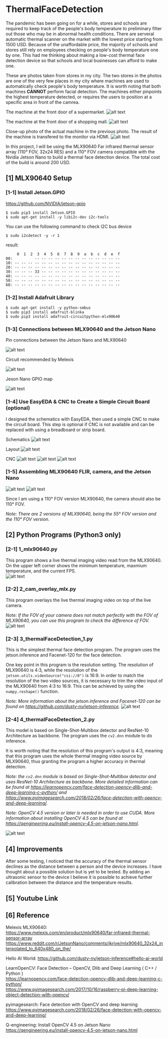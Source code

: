 # ThermalFaceDetection
The pandemic has been going on for a while, stores and schools are required to keep track of the people's body temperature to preliminary filter out those who may be in abnormal health conditions. There are serveral automatic thermal scanner on the market with the lowest price starting from 1500 USD. Because of the unaffordable price, the majority of schools and stores still rely on employees checking on people's body temperature one by one. This had me thinking about making a low-cost thermal face detection device so that schools and local businesses can afford to make one.

These are photos taken from stores in my city. The two stores in the photos are one of the very few places in my city where machines are used to automatically check people's body temperature. It is worth noting that both machines **CANNOT** perform facial detection. The machines either pinpoints the highest temperature detected, or requires the users to position at a specific area in front of the camrea.

The machine at the front door of a supermarket.
![alt text](https://github.com/xyth0rn/ThermalFaceDetection/blob/main/photos/market.jpg)
  
The machine at the front door of a shopping mall.
![alt text](https://github.com/xyth0rn/ThermalFaceDetection/blob/main/photos/6plus_plaza.jpg)
  
Close-up photo of the actual machine in the previous photo. The result of the machine is transfered to the monitor via HDMI.
![alt text](https://github.com/xyth0rn/ThermalFaceDetection/blob/main/photos/thermal_machine.jpg)

In this project, I will be using the MLX90640 Far infrared thermal sensor array (110° FOV, 32x24 RES) and a 110° FOV camera compatible with the Nvidia Jetson Nano to build a thermal face detection device. The total cost of the build is around 200 USD.

## [1] MLX90640 Setup

### [1-1] Install Jetson.GPIO
https://github.com/NVIDIA/jetson-gpio
```
$ sudo pip3 install Jetson.GPIO
$ sudo apt-get install -y libi2c-dev i2c-tools
```
You can use the following command to check I2C bus device
```
$ sudo i2cdetect -y -r 1
```
result:
```
     0  1  2  3  4  5  6  7  8  9  a  b  c  d  e  f
00:          -- -- -- -- -- -- -- -- -- -- -- -- -- 
10: -- -- -- -- -- -- -- -- -- -- -- -- -- -- -- -- 
20: -- -- -- -- -- -- -- -- -- -- -- -- -- -- -- -- 
30: -- -- -- 33 -- -- -- -- -- -- -- -- -- -- -- -- 
40: -- -- -- -- -- -- -- -- -- -- -- -- -- -- -- -- 
50: -- -- -- -- -- -- -- -- -- -- -- -- -- -- -- -- 
60: -- -- -- -- -- -- -- -- -- -- -- -- -- -- -- -- 
```

### [1-2] Install Adafruit Library
```
$ sudo apt-get install -y python-smbus
$ sudo pip3 install adafruit-blinka
$ sudo pip3 install adafruit-circuitpython-mlx90640
```

### [1-3] Connections between MLX90640 and the Jetson Nano

Pin connections between the Jetson Nano and MLX90640

![alt text](https://github.com/xyth0rn/ThermalFaceDetection/blob/main/photos/nano_mlx.png)

Circuit recommended by Melexis

![alt text](https://github.com/xyth0rn/ThermalFaceDetection/blob/main/photos/mlx90640_cir.png)

Jeson Nano GPIO map

![alt text](https://github.com/xyth0rn/ThermalFaceDetection/blob/main/photos/Jetson_Nano_GPIO.png)

### [1-4] Use EasyEDA & CNC to Create a Simple Circuit Board (optional)
I designed the schematics with EasyEDA, then used a simple CNC to make the circuit board.
This step is optional if CNC is not available and can be replaced with using a breadboard or strip board.

Schematics
![alt text](https://github.com/xyth0rn/ThermalFaceDetection/blob/main/photos/mlx90640_sch.png)

Layout
![alt text](https://github.com/xyth0rn/ThermalFaceDetection/blob/main/photos/mlx90640_lay.png)

CNC
![alt text](https://github.com/xyth0rn/ThermalFaceDetection/blob/main/photos/pcb_1.jpeg)
![alt text](https://github.com/xyth0rn/ThermalFaceDetection/blob/main/photos/pcb_2.jpeg)
![alt text](https://github.com/xyth0rn/ThermalFaceDetection/blob/main/photos/pcb_3.jpeg)

### [1-5] Assembling MLX90640 FLIR, camera, and the Jetson Nano
![alt text](https://github.com/xyth0rn/ThermalFaceDetection/blob/main/photos/pcb_4.jpeg)
![alt text](https://github.com/xyth0rn/ThermalFaceDetection/blob/main/photos/pcb_5.jpeg)

Since I am using a 110° FOV version MLX90640, the camera should also be 110° FOV.

*Note: There are 2 versions of MLX90640, being the 55° FOV version and the 110° FOV version.*

## [2] Python Programs (Python3 only)

### [2-1] 1_mlx90640.py
This program shows a live thermal imaging video read from the MLX90640.
On the upper left corner shows the minimum temperature, maxmium temperature, and the current FPS.  
![alt text](https://github.com/xyth0rn/ThermalFaceDetection/blob/main/photos/thermal_image.png)

### [2-2] 2_cam_overlay_mlx.py
This program overlays the live thermal imaging video on top of the live camera.

*Note: If the FOV of your camera does not match perfectly with the FOV of MLX90640, you can use this program to check the difference of FOV.*
![alt text](https://github.com/xyth0rn/ThermalFaceDetection/blob/main/photos/face_thermal_overlap.png)

### [2-3] 3_thermalFaceDetection_1.py
This is the simplest thermal face detection program. The program uses the jetson.inference and Facenet-120 for the face detection.

One key point in this program is the resolution setting. The resolution of MLX90640 is 4:3, while the resolution of the `jetson.utils.videoSource("csi://0")` is 16:9. In order to match the resolution of the two video sources, it is necessary to trim the video input of the MLX90640 from 4:3 to 16:9. This can be achieved by using the `numpy.reshape()` function.

*Note: More information about the jetson.inference and Facenet-120 can be found on https://github.com/dusty-nv/jetson-inference.*
![alt text](https://github.com/xyth0rn/ThermalFaceDetection/blob/main/photos/face_detection.png)

### [2-4] 4_thermalFaceDetection_2.py
This model is based on Single-Shot-Multibox detector and ResNet-10 Architecture as backbone. The program uses the `cv2.dnn` module to do inference.

It is worth noting that the resolution of this program's output is 4:3, meaning that this program uses the whole thermal imaging video source by MLX90640, thus granting the program a higher accuracy in thermal detection. 

*Note: the `cv2.dnn` module is based on Single-Shot-Multibox detector and uses ResNet-10 Architecture as backbone. More detailed information can be found at https://learnopencv.com/face-detection-opencv-dlib-and-deep-learning-c-python/ and https://www.pyimagesearch.com/2018/02/26/face-detection-with-opencv-and-deep-learning/.*

*Note: OpenCV 4.5 version or later is needed in order to use CUDA. More information about installing OpenCV 4.5 can be found at https://qengineering.eu/install-opencv-4.5-on-jetson-nano.html.*


![alt text](https://github.com/xyth0rn/ThermalFaceDetection/blob/main/photos/face_temperature.png)

## [4] Improvements
After some testing, I noticed that the accuracy of the thermal sensor declines as the distance between a person and the device increases. I have thought about a possible solution but is yet to be tested. By adding an ultrasonic sensor to the device I believe it is possible to achieve further calibration between the distance and the temperature results.

## [5] Youtube Link

## [6] Reference
Melexis MLX90640:  
https://www.melexis.com/en/product/mlx90640/far-infrared-thermal-sensor-array  
https://www.reddit.com/r/JetsonNano/comments/jkrjye/mlx90640_32x24_interpolated_to_640x480_on_the/

Hello AI World: 
https://github.com/dusty-nv/jetson-inference#hello-ai-world

LearnOpenCV: Face Detection – OpenCV, Dlib and Deep Learning ( C++ / Python )  
https://learnopencv.com/face-detection-opencv-dlib-and-deep-learning-c-python/  
https://www.pyimagesearch.com/2017/10/16/raspberry-pi-deep-learning-object-detection-with-opencv/

pyimagesearch: Face detection with OpenCV and deep learning  
https://www.pyimagesearch.com/2018/02/26/face-detection-with-opencv-and-deep-learning/

Q-engineering: Install OpenCV 4.5 on Jetson Nano  
https://qengineering.eu/install-opencv-4.5-on-jetson-nano.html
